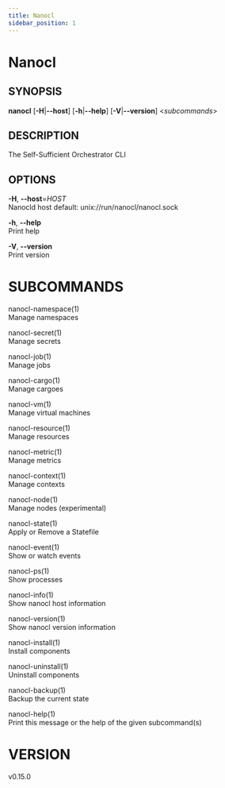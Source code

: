 ```yaml
---
title: Nanocl
sidebar_position: 1
---
```


# Nanocl

## SYNOPSIS

**nanocl** \[**-H**\|**--host**\] \[**-h**\|**--help**\]
\[**-V**\|**--version**\] \<*subcommands*\>

## DESCRIPTION

The Self-Sufficient Orchestrator CLI

## OPTIONS

**-H**, **--host**=*HOST*  
Nanocld host default: unix://run/nanocl/nanocl.sock

**-h**, **--help**  
Print help

**-V**, **--version**  
Print version

# SUBCOMMANDS

nanocl-namespace(1)  
Manage namespaces

nanocl-secret(1)  
Manage secrets

nanocl-job(1)  
Manage jobs

nanocl-cargo(1)  
Manage cargoes

nanocl-vm(1)  
Manage virtual machines

nanocl-resource(1)  
Manage resources

nanocl-metric(1)  
Manage metrics

nanocl-context(1)  
Manage contexts

nanocl-node(1)  
Manage nodes (experimental)

nanocl-state(1)  
Apply or Remove a Statefile

nanocl-event(1)  
Show or watch events

nanocl-ps(1)  
Show processes

nanocl-info(1)  
Show nanocl host information

nanocl-version(1)  
Show nanocl version information

nanocl-install(1)  
Install components

nanocl-uninstall(1)  
Uninstall components

nanocl-backup(1)  
Backup the current state

nanocl-help(1)  
Print this message or the help of the given subcommand(s)

# VERSION

v0.15.0
